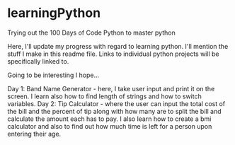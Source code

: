 # learningPython

Trying out the 100 Days of Code Python to master python

Here, I'll update my progress with regard to learning python.
I'll mention the stuff I make in this readme file. 
Links to individual python projects will be specifically linked to.

Going to be interesting I hope...

Day 1: Band Name Generator - here, I take user input and print it on the screen. I learn also how to find length of strings and how to switch variables.
Day 2: Tip Calculator - where the user can input the total cost of the bill and the percent of tip along with how many are to split the bill and calculate the amount each has to pay. I also learn how to create a bmi calculator and also to find out how much time is left for a person upon entering their age.
